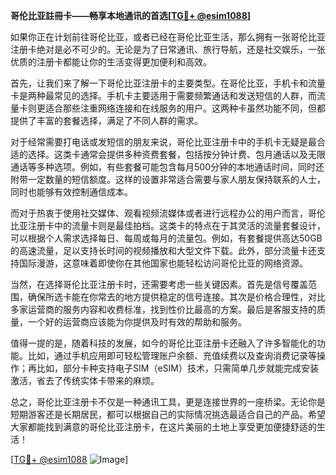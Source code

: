 **哥伦比亚註冊卡——畅享本地通讯的首选[[TG💪+ @esim1088](https://t.me/s/esim1088)]**

如果你正在计划前往哥伦比亚，或者已经在哥伦比亚生活，那么拥有一张哥伦比亚注册卡绝对是必不可少的。无论是为了日常通讯、旅行导航，还是社交娱乐，一张优质的注册卡都能让你的生活变得更加便利和高效。

首先，让我们来了解一下哥伦比亚注册卡的主要类型。在哥伦比亚，手机卡和流量卡是两种最常见的选择。手机卡主要适用于需要频繁通话和发送短信的人群，而流量卡则更适合那些注重网络连接和在线服务的用户。这两种卡虽然功能不同，但都提供了丰富的套餐选择，满足了不同人群的需求。

对于经常需要打电话或发短信的朋友来说，哥伦比亚注册卡中的手机卡无疑是最合适的选择。这类卡通常会提供多种资费套餐，包括按分钟计费、包月通话以及无限通话等多种选项。例如，有些套餐可能包含每月500分钟的本地通话时间，同时还附带一定数量的短信额度。这样的设置非常适合需要与家人朋友保持联系的人士，同时也能够有效控制通信成本。

而对于热衷于使用社交媒体、观看视频流媒体或者进行远程办公的用户而言，哥伦比亚注册卡中的流量卡则是最佳拍档。这类卡的特点在于其灵活的流量套餐设计，可以根据个人需求选择每日、每周或每月的流量包。例如，有套餐提供高达50GB的高速流量，足以支持长时间的视频播放和大型文件下载。此外，部分流量卡还支持国际漫游，这意味着即使你在其他国家也能轻松访问哥伦比亚的网络资源。

当然，在选择哥伦比亚注册卡时，还需要考虑一些关键因素。首先是信号覆盖范围，确保所选卡能在你常去的地方提供稳定的信号连接。其次是价格合理性，对比多家运营商的服务内容和收费标准，找到性价比最高的方案。最后是客服支持的质量，一个好的运营商应该能为你提供及时有效的帮助和服务。

值得一提的是，随着科技的发展，如今的哥伦比亚注册卡还融入了许多智能化的功能。比如，通过手机应用即可轻松管理账户余额、充值续费以及查询消费记录等操作；再比如，部分卡种支持电子SIM（eSIM）技术，只需简单几步就能完成安装激活，省去了传统实体卡带来的麻烦。

总之，哥伦比亚注册卡不仅是一种通讯工具，更是连接世界的一座桥梁。无论你是短期游客还是长期居民，都可以根据自己的实际情况挑选最适合自己的产品。希望大家都能找到满意的哥伦比亚注册卡，在这片美丽的土地上享受更加便捷舒适的生活！

[[TG💪+ @esim1088](https://t.me/s/esim1088) ![Image](https://i.postimg.cc/4NQfJmqS/Snipaste-2025-05-13-00-14-12.png)]